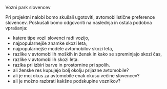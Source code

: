Vozni park slovencev

Pri projektni nalobi bomo skušali ugotoviti, avtomobilistične preference slovencev.
Poskušali bomo odgovoriti na naslednja in ostala podobna vprašanja:
  - katere tipe vozil slovenci radi vozijo,
  - najpopularnejše znamke skozi leta,
  - najpopularnejše modele avtomobilov skozi leta,
  - razlike v avtomobilih moških in žensk in kako se spreminjajo skozi čas,
  - razlike v avtomobilih skozi leta.
  - razlka pri izbiri barve in prostornine pri spolih.
  - ali ženske res kupujejo bolj okolju prijazne avtomobile?
  - ali je moj okus za avtomobile enak okusu večine slovencev?
  - ali je možno razbrati kakšne podskupine voznikov?
  

